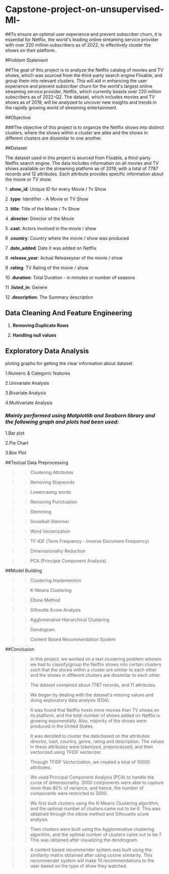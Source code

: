 # Capstone-project-on-unsupervised-Ml-

##To ensure an optimal user experience and prevent subscriber churn, it is essential for Netflix, the world's leading online streaming service provider with over 220 million subscribers as of 2022, to effectively cluster the shows on their platform..

#Problem Statement

##The goal of this project is to analyze the Netflix catalog of movies and TV shows, which was sourced from the third-party search engine Flixable, and group them into relevant clusters. This will aid in enhancing the user experience and prevent subscriber churn for the world's largest online streaming service provider, Netflix, which currently boasts over 220 million subscribers as of 2022-Q2. The dataset, which includes movies and TV shows as of 2019, will be analyzed to uncover new insights and trends in the rapidly growing world of streaming entertainment.

##Objective

###The objective of this project is to organize the Netflix shows into distinct clusters, where the shows within a cluster are alike and the shows in different clusters are dissimilar to one another.


##Dataset

The dataset used in this project is sourced from Flixable, a third-party Netflix search engine. The data includes information on all movies and TV shows available on the streaming platform as of 2019, with a total of 7787 records and 12 attributes. Each attribute provides specific information about the movie or TV show.

1 .**show_id**: Unique ID for every Movie / Tv Show

2 .**type**: Identifier - A Movie or TV Show

3 .**title**: Title of the Movie / Tv Show

4 .**director**: Director of the Movie

5 .**cast**: Actors involved in the movie / show

6 .**country**: Country where the movie / show was produced

7 .**date_added**: Date it was added on Netflix

8 .**release_year**: Actual Releaseyear of the movie / show

9 .**rating**: TV Rating of the movie / show

10 .**duration**: Total Duration - in minutes or number of seasons

11 .**listed_in**: Genere

12 .**description**: The Summary description



## Data Cleaning And Feature Engineering

1. **Removing Duplicate Rows**

2. **Handling null values**


## Exploratory Data Analysis

ploting graphs for getting the clear information about dataset.

1.Numeric & Categoric features

2.Univariate Analysis  

3.Bivariate Analysis

4.Multivariate Analysis

### *Mainly performed using Matplotlib and Seaborn library and the following graph and plots had been used:*

1.Bar plot

2.Pie Chart

3.Box Plot

##Textual Data Preprocessing

>> Clustering Attributes

>> Removing Stopwords

>> Lowercasing words

>> Removing Punctuation
 
>> Stemming
 
>> Snowball Stemmer

>> Word Vectorization

>> TF-IDF (Term Frequency - Inverse Document Frequency)
 
>> Dimenssionality Reduction

>> PCA (Principle Component Analysis)

##Model Building

>> Clustering Implemention

>> K-Means Clustering

>> Elbow Method

>> Silhoutte Score Analysis

>> Agglomerative Hierarchical Clustering

>> Dendogram

>> Content Based Recommendation System


##Conclusion

>> In this project, we worked on a text clustering problem wherein we had to classify/group the Netflix shows into certain clusters such that the shows within a cluster are similar to each other and the shows in different clusters are dissimilar to each other.

>> The dataset contained about 7787 records, and 11 attributes.

>> We began by dealing with the dataset's missing values and doing exploratory data analysis (EDA).

>> It was found that Netflix hosts more movies than TV shows on its platform, and the total number of shows added on Netflix is growing exponentially. Also, majority of the shows were produced in the United States.

>> It was decided to cluster the data based on the attributes: director, cast, country, genre, rating and description. The values in these attributes were tokenized, preprocessed, and then vectorized using TFIDF vectorizer.

>> Through TFIDF Vectorization, we created a total of 10000 attributes.

>> We used Principal Component Analysis (PCA) to handle the curse of dimensionality. 3000 components were able to capture more than 80% of variance, and hence, the number of components were restricted to 3000.

>> We first built clusters using the K-Means Clustering algorithm, and the optimal number of clusters came out to be 6. This was obtained through the elbow method and Silhouette score analysis.

>> Then clusters were built using the Agglomerative clustering algorithm, and the optimal number of clusters came out to be 7. This was obtained after visualizing the dendrogram.

>> A content based recommender system was built using the similarity matrix obtained after using cosine similarity. This recommender system will make 10 recommendations to the user based on the type of show they watched.
